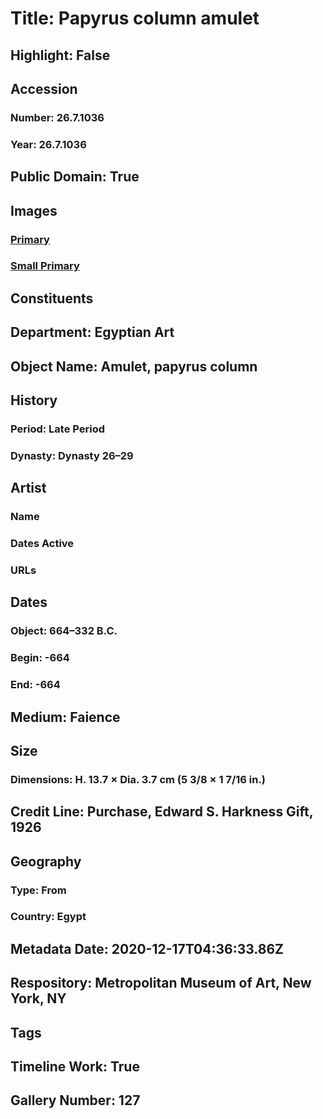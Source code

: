 # Title: Papyrus column amulet
## Highlight: False
## Accession
### Number: 26.7.1036
### Year: 26.7.1036
## Public Domain: True
## Images
### [Primary](https://images.metmuseum.org/CRDImages/eg/original/DP276306.jpg)
### [Small Primary](https://images.metmuseum.org/CRDImages/eg/web-large/DP276306.jpg)
## Constituents
## Department: Egyptian Art
## Object Name: Amulet, papyrus column
## History
### Period: Late Period
### Dynasty: Dynasty 26–29
## Artist
### Name
### Dates Active
### URLs
## Dates
### Object: 664–332 B.C.
### Begin: -664
### End: -664
## Medium: Faience
## Size
### Dimensions: H. 13.7 × Dia. 3.7 cm (5 3/8 × 1 7/16 in.)
## Credit Line: Purchase, Edward S. Harkness Gift, 1926
## Geography
### Type: From
### Country: Egypt
## Metadata Date: 2020-12-17T04:36:33.86Z
## Respository: Metropolitan Museum of Art, New York, NY
## Tags
## Timeline Work: True
## Gallery Number: 127
